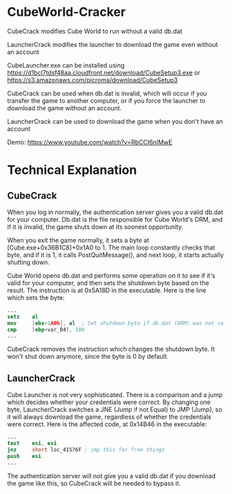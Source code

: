 # CubeWorld-Cracker
CubeCrack modifies Cube World to run without a valid db.dat

LauncherCrack modifies the launcher to download the game even without an account

CubeLauncher.exe can be installed using https://d1bcl7tdsf48aa.cloudfront.net/download/CubeSetup3.exe or https://s3.amazonaws.com/picroma/download/CubeSetup3

CubeCrack can be used when db.dat is invalid, which will occur if you transfer the game to another computer, or if you force the launcher to download the game without an account.

LauncherCrack can be used to download the game when you don't have an account

Demo: https://www.youtube.com/watch?v=RbCCI6nIMwE

# Technical Explanation


## CubeCrack

When you log in normally, the authentication server gives you a valid db.dat for your computer. Db.dat is the file responsible for Cube World's DRM, and if it is invalid, the game shuts down at its soonest opportunity.

When you exit the game normally, it sets a byte at [Cube.exe+0x36B1C8]+0x1A0 to 1. The main loop constantly checks that byte, and if it is 1, it calls PostQuitMessage(), and next loop, it starts actually shutting down.

Cube World opens db.dat and performs some operation on it to see if it's valid for your computer, and then sets the shutdown byte based on the result. The instruction is at 0x5A18D in the executable. Here is the line which sets the byte:

```nasm
...
setz    al
mov     [ebx+1A0h], al  ; Set shutdown byte if db.dat (DRM) was not valid
cmp     [ebp+var_B4], 10h
...
```

CubeCrack removes the instruction which changes the shutdown byte. It won't shut down anymore, since the byte is 0 by default.

## LauncherCrack

Cube Launcher is not very sophisticated. There is a comparison and a jump which decides whether your credentials were correct. By changing one byte, LauncherCrack switches a JNE (Jump if not Equal) to JMP (Jump), so it will always download the game, regardless of whether the credentials were correct. Here is the affected code, at 0x14B46 in the executable:

```nasm
...
test    esi, esi
jnz     short loc_41576F ; jmp this for free things
push    esi
...
```

The authentication server will not give you a valid db.dat if you download the game like this, so CubeCrack will be needed to bypass it.

